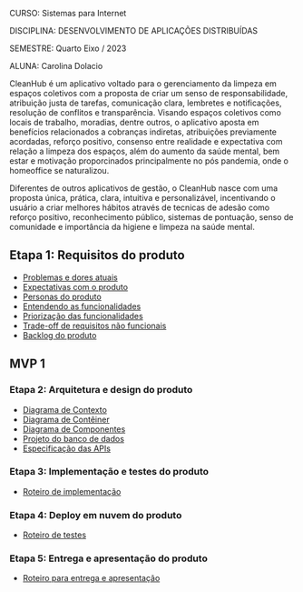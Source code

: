 CURSO: Sistemas para Internet

DISCIPLINA: DESENVOLVIMENTO DE APLICAÇÕES DISTRIBUÍDAS

SEMESTRE: Quarto Eixo / 2023

ALUNA: Carolina Dolacio


CleanHub é um aplicativo voltado para o gerenciamento da limpeza em espaços coletivos com a proposta de criar um senso de responsabilidade, atribuição justa de tarefas, comunicação clara, lembretes e notificações, resolução de conflitos e transparência. Visando espaços coletivos como locais de trabalho, moradias, dentre outros, o aplicativo aposta em benefícios relacionados a cobranças indiretas, atribuições previamente acordadas, reforço positivo, consenso entre realidade e expectativa com relação a limpeza dos espaços, além do aumento da saúde mental, bem estar e motivação proporcinados principalmente no pós pandemia, onde o homeoffice se naturalizou.

Diferentes de outros aplicativos de gestão, o CleanHub nasce com uma proposta única, prática, clara, intuitiva e personalizável, incentivando o usuário a criar melhores hábitos através de tecnicas de adesão como reforço positivo, reconhecimento público, sistemas de pontuação, senso de comunidade e importância da higiene e limpeza na saúde mental.


## Etapa 1: Requisitos do produto

* [Problemas e dores atuais](docs/problemas.md)
* [Expectativas com o produto](docs/expectativas.md)
* [Personas do produto](docs/personas.md)
* [Entendendo as funcionalidades](docs/funcionalidades.md)
* [Priorização das funcionalidades](/docs/priorizacao.md)
* [Trade-off de requisitos não funcionais](docs/tradeoffs.md)
* [Backlog do produto](docs/backlog.md)

## MVP 1 

### Etapa 2: Arquitetura e design do produto

* [Diagrama de Contexto](docs/diagrama-de-contexto.md)
* [Diagrama de Contêiner](docs/diagrama-de-conteiner.md)
* [Diagrama de Componentes](docs/diagrama-de-componentes.md)
* [Projeto do banco de dados](docs/projeto-do-banco-de-dados.md)
* [Especificação das APIs](docs/apis.md)

### Etapa 3: Implementação e testes do produto

* [Roteiro de implementação](docs/roteiro-de-implementacao.md)

### Etapa 4: Deploy em nuvem do produto 

* [Roteiro de testes](docs/roteiro-de-teste-e-deploy.md)

### Etapa 5: Entrega e apresentação do produto

* [Roteiro para entrega e apresentação](docs/roteiro-de-entrega-e-apresentacao.md)
